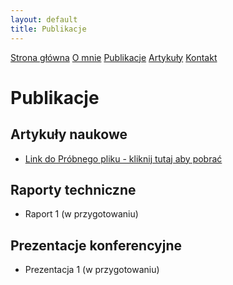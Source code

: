 ```yaml
---
layout: default
title: Publikacje
---
```

<div id="myMenu">
  <a href="/" class="menu-option">Strona główna</a>
  <a href="/about" class="menu-option">O mnie</a>
  <a href="/publications" class="menu-option">Publikacje</a>
  <a href="/articles" class="menu-option">Artykuły</a>
  <a href="/contact" class="menu-option">Kontakt</a>
</div>

# Publikacje

## Artykuły naukowe
- [Link do Próbnego pliku - kliknij tutaj aby pobrać](/assets/pdfs/Probny_plik.pdf)

## Raporty techniczne
- Raport 1 (w przygotowaniu)

## Prezentacje konferencyjne
- Prezentacja 1 (w przygotowaniu)
